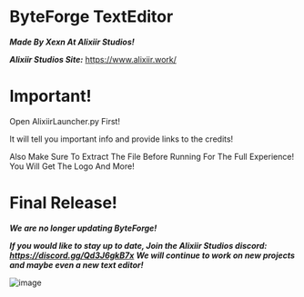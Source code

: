 # ByteForge TextEditor
***Made By Xexn At Alixiir Studios!***


***Alixiir Studios Site:*** https://www.alixiir.work/



# Important!
Open AlixiirLauncher.py First! 


It will tell you important info and provide links to the credits!


Also Make Sure To Extract The File Before Running For The Full Experience!
You Will Get The Logo And More!



# Final Release!
***We are no longer updating ByteForge!***


***If you would like to stay up to date, Join the Alixiir Studios discord: https://discord.gg/Qd3J6gkB7x***
***We will continue to work on new projects and maybe even a new text editor!***



![image](https://github.com/RealZexn/ByteForge-TextEditor/assets/160764339/56530492-cf6c-4d55-85ed-c0b778ec5957)
